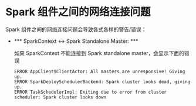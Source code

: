 # Spark 组件之间的网络连接问题

Spark 组件之间的网络连接问题会导致各式各样的警告/错误：

- *** SparkContext <-> Spark Standalone Master: ***

    如果 SparkContext 不能连接到 Spark standalone master，会显示下面的错误

    ```
    ERROR AppClient$ClientActor: All masters are unresponsive! Giving up.
    ERROR SparkDeploySchedulerBackend: Spark cluster looks dead, giving up.
    ERROR TaskSchedulerImpl: Exiting due to error from cluster scheduler: Spark cluster looks down
    ```
    